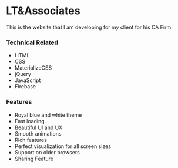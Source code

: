 # LT&Associates

This is the website that I am developing for my client for his CA Firm.

### Technical Related

- HTML
- CSS
- MaterializeCSS
- jQuery
- JavaScript
- Firebase

### Features

- Royal blue and white theme
- Fast loading
- Beautiful UI and UX
- Smooth animations
- Rich features
- Perfect visualization for all screen sizes
- Support on older browsers
- Sharing Feature
